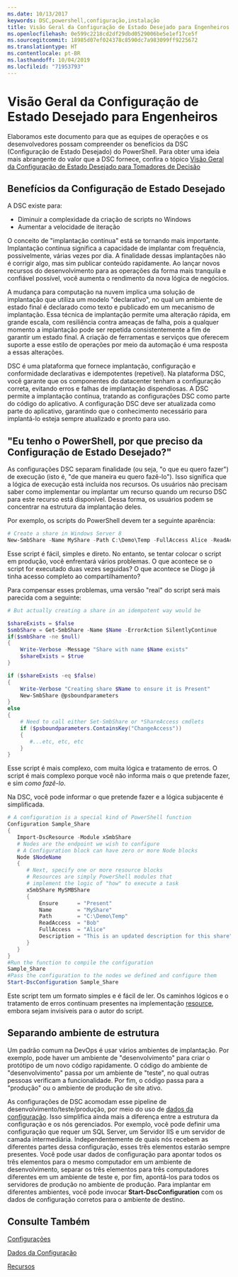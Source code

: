 ```yaml
---
ms.date: 10/13/2017
keywords: DSC,powershell,configuração,instalação
title: Visão Geral da Configuração de Estado Desejado para Engenheiros
ms.openlocfilehash: 0e599c2218cd2df29dbd0529006be5e1ef17ce5f
ms.sourcegitcommit: 18985d07ef024378c8590dc7a983099ff9225672
ms.translationtype: HT
ms.contentlocale: pt-BR
ms.lasthandoff: 10/04/2019
ms.locfileid: "71953793"
---
```

# <a name="desired-state-configuration-overview-for-engineers"></a>Visão Geral da Configuração de Estado Desejado para Engenheiros

Elaboramos este documento para que as equipes de operações e os desenvolvedores possam compreender os benefícios da DSC (Configuração de Estado Desejado) do PowerShell.
Para obter uma ideia mais abrangente do valor que a DSC fornece, confira o tópico [Visão Geral da Configuração de Estado Desejado para Tomadores de Decisão](decisionMaker.md)

## <a name="benefits-of-desired-state-configuration"></a>Benefícios da Configuração de Estado Desejado

A DSC existe para:

- Diminuir a complexidade da criação de scripts no Windows
- Aumentar a velocidade de iteração

O conceito de "implantação contínua" está se tornando mais importante.
Implantação contínua significa a capacidade de implantar com frequência, possivelmente, várias vezes por dia.
A finalidade dessas implantações não é corrigir algo, mas sim publicar conteúdo rapidamente.
Ao lançar novos recursos do desenvolvimento para as operações da forma mais tranquila e confiável possível, você aumenta o rendimento da nova lógica de negócios.

A mudança para computação na nuvem implica uma solução de implantação que utiliza um modelo "declarativo", no qual um ambiente de estado final é declarado como texto e publicado em um mecanismo de implantação.
Essa técnica de implantação permite uma alteração rápida, em grande escala, com resiliência contra ameaças de falha, pois a qualquer momento a implantação pode ser repetida consistentemente a fim de garantir um estado final.
A criação de ferramentas e serviços que oferecem suporte a esse estilo de operações por meio da automação é uma resposta a essas alterações.

DSC é uma plataforma que fornece implantação, configuração e conformidade declarativas e idempotentes (repetível).
Na plataforma DSC, você garante que os componentes do datacenter tenham a configuração correta, evitando erros e falhas de implantação dispendiosas.
A DSC permite a implantação contínua, tratando as configurações DSC como parte do código do aplicativo.
A configuração DSC deve ser atualizada como parte do aplicativo, garantindo que o conhecimento necessário para implantá-lo esteja sempre atualizado e pronto para uso.

## <a name="i-have-powershell-why-do-i-need-desired-state-configuration"></a>"Eu tenho o PowerShell, por que preciso da Configuração de Estado Desejado?"

As configurações DSC separam finalidade (ou seja, "o que eu quero fazer") de execução (isto é, "de que maneira eu quero fazê-lo").
Isso significa que a lógica de execução está incluída nos recursos.
Os usuários não precisam saber como implementar ou implantar um recurso quando um recurso DSC para este recurso está disponível.
Dessa forma, os usuários podem se concentrar na estrutura da implantação deles.

Por exemplo, os scripts do PowerShell devem ter a seguinte aparência:
```powershell
# Create a share in Windows Server 8
New-SmbShare -Name MyShare -Path C:\Demo\Temp -FullAccess Alice -ReadAccess Bob
```
Esse script é fácil, simples e direto.
No entanto, se tentar colocar o script em produção, você enfrentará vários problemas.
O que acontece se o script for executado duas vezes seguidas?
O que acontece se Diogo já tinha acesso completo ao compartilhamento?

Para compensar esses problemas, uma versão "real" do script será mais parecida com a seguinte:
```powershell
# But actually creating a share in an idempotent way would be

$shareExists = $false
$smbShare = Get-SmbShare -Name $Name -ErrorAction SilentlyContinue
if($smbShare -ne $null)
{
    Write-Verbose -Message "Share with name $Name exists"
    $shareExists = $true
}

if ($shareExists -eq $false)
{
    Write-Verbose "Creating share $Name to ensure it is Present"
    New-SmbShare @psboundparameters
}
else
{
    # Need to call either Set-SmbShare or *ShareAccess cmdlets
    if ($psboundparameters.ContainsKey("ChangeAccess"))
    {
       #...etc, etc, etc
    }
}
```

Esse script é mais complexo, com muita lógica e tratamento de erros.
O script é mais complexo porque você não informa mais o que pretende fazer, e sim *como fazê-lo*.

Na DSC, você pode informar o que pretende fazer e a lógica subjacente é simplificada.

```powershell
# A configuration is a special kind of PowerShell function
Configuration Sample_Share
{
   Import-DscResource -Module xSmbShare
   # Nodes are the endpoint we wish to configure
   # A Configuration block can have zero or more Node blocks
   Node $NodeName
   {
      # Next, specify one or more resource blocks
      # Resources are simply PowerShell modules that
      # implement the logic of "how" to execute a task
      xSmbShare MySMBShare
      {
          Ensure      = "Present"
          Name        = "MyShare"
          Path        = "C:\Demo\Temp"
          ReadAccess  = "Bob"
          FullAccess  = "Alice"
          Description = "This is an updated description for this share"
      }
   }
}
#Run the function to compile the configuration
Sample_Share
#Pass the configuration to the nodes we defined and configure them
Start-DscConfiguration Sample_Share
```

Este script tem um formato simples e é fácil de ler.
Os caminhos lógicos e o tratamento de erros continuam presentes na implementação [resource](../resources/resources.md), embora sejam invisíveis para o autor do script.

## <a name="separating-environment-from-structure"></a>Separando ambiente de estrutura

Um padrão comum na DevOps é usar vários ambientes de implantação.
Por exemplo, pode haver um ambiente de "desenvolvimento" para criar o protótipo de um novo código rapidamente.
O código do ambiente de "desenvolvimento" passa por um ambiente de "teste", no qual outras pessoas verificam a funcionalidade.
Por fim, o código passa para a "produção" ou o ambiente de produção de site ativo.

As configurações de DSC acomodam esse pipeline de desenvolvimento/teste/produção, por meio do uso de [dados da configuração](../configurations/configData.md).
Isso simplifica ainda mais a diferença entre a estrutura da configuração e os nós gerenciados.
Por exemplo, você pode definir uma configuração que requer um SQL Server, um Servidor IIS e um servidor de camada intermediária.
Independentemente de quais nós recebem as diferentes partes dessa configuração, esses três elementos estarão sempre presentes.
Você pode usar dados de configuração para apontar todos os três elementos para o mesmo computador em um ambiente de desenvolvimento, separar os três elementos para três computadores diferentes em um ambiente de teste e, por fim, apontá-los para todos os servidores de produção no ambiente de produção.
Para implantar em diferentes ambientes, você pode invocar **Start-DscConfiguration** com os dados de configuração corretos para o ambiente de destino.

## <a name="see-also"></a>Consulte Também

[Configurações](../configurations/configurations.md)

[Dados da Configuração](../configurations/configData.md)

[Recursos](../resources/resources.md)
